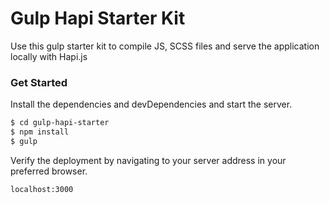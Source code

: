 # Gulp Hapi Starter Kit
Use this gulp starter kit to compile JS, SCSS files and serve the application locally with Hapi.js

### Get Started

Install the dependencies and devDependencies and start the server.

```sh
$ cd gulp-hapi-starter
$ npm install
$ gulp
```

Verify the deployment by navigating to your server address in your preferred browser.

```sh
localhost:3000
```